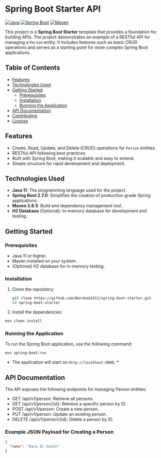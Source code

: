 # Spring Boot Starter API

[![Java](https://img.shields.io/badge/Java-11-orange)](https://www.oracle.com/java/technologies/javase-jdk11-downloads.html)
[![Spring Boot](https://img.shields.io/badge/Spring%20Boot-2.7.0-brightgreen)](https://spring.io/projects/spring-boot)
[![Maven](https://img.shields.io/badge/Maven-3.8.5-blue)](https://maven.apache.org/)

This project is a **Spring Boot Starter** template that provides a foundation for building APIs. The project demonstrates an example of a RESTful API for managing a `Person` entity. It includes features such as basic CRUD operations and serves as a starting point for more complex Spring Boot applications.

## Table of Contents
- [Features](#features)
- [Technologies Used](#technologies-used)
- [Getting Started](#getting-started)
  - [Prerequisites](#prerequisites)
  - [Installation](#installation)
  - [Running the Application](#running-the-application)
- [API Documentation](#api-documentation)
- [Contributing](#contributing)
- [License](#license)

## Features
- Create, Read, Update, and Delete (CRUD) operations for `Person` entities.
- RESTful API following best practices.
- Built with Spring Boot, making it scalable and easy to extend.
- Simple structure for rapid development and deployment.

## Technologies Used
- **Java 11**: The programming language used for the project.
- **Spring Boot 2.7.0**: Simplifies the creation of production-grade Spring applications.
- **Maven 3.8.5**: Build and dependency management tool.
- **H2 Database** (Optional): In-memory database for development and testing.

## Getting Started

### Prerequisites
- Java 11 or higher.
- Maven installed on your system.
- (Optional) H2 database for in-memory testing.

### Installation
1. Clone the repository:
   ```bash
   git clone https://github.com/BaraSedih11/spring-boot-starter.git
   cd spring-boot-starter
   ```
2. Install the dependencies:
  ```bash
  mvn clean install
  ```

### Running the Application
To run the Spring Boot application, use the following command:

```bash
mvn spring-boot:run
```

* The application will start on `http://localhost:8080`. *

## API Documentation
The API exposes the following endpoints for managing Person entities:

* GET /api/v1/person: Retrieve all persons.
* GET /api/v1/person/{id}: Retrieve a specific person by ID.
* POST /api/v1/person: Create a new person.
* PUT /api/v1/person: Update an existing person.
* DELETE /api/v1/person/{id}: Delete a person by ID.

### Example JSON Payload for Creating a Person
```json
{
  "name": "Bara Al-Sedih"
}
```
